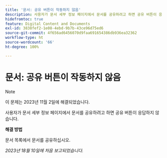 ```yaml
---
title: '문서: 공유 버튼이 작동하지 않음'
description: 사용자가 문서 세부 정보 페이지에서 문서를 공유하려고 하면 공유 버튼이 응답하지 않습니다.
hidefromtoc: true
feature: Digital Content and Documents
exl-id: 3838fef2-1e08-4ebd-9b7b-43ce96d75ed6
source-git-commit: 4f656ad6456070d9faa691654386db936ea32362
workflow-type: ht
source-wordcount: '66'
ht-degree: 100%

---
```


# 문서: 공유 버튼이 작동하지 않음

>[!NOTE]
>
>이 문제는 2023년 11월 2일에 해결되었습니다.

사용자가 문서 세부 정보 페이지에서 문서를 공유하려고 하면 공유 버튼이 응답하지 않습니다.

**해결 방법**

문서 목록에서 문서를 공유하십시오.

_2023년 18월 10일에 처음 보고되었습니다._

